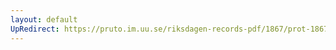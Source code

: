 ```yaml
---
layout: default
UpRedirect: https://pruto.im.uu.se/riksdagen-records-pdf/1867/prot-1867--fk--209/prot-1867--fk--209_000.pdf
---
```

